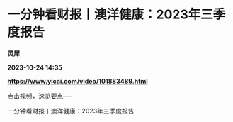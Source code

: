 # 一分钟看财报丨澳洋健康：2023年三季度报告
**灵犀**

**2023-10-24 14:35**

**https://www.yicai.com/video/101883489.html**

点击视频，速览要点──

一分钟看财报丨澳洋健康：2023年三季度报告